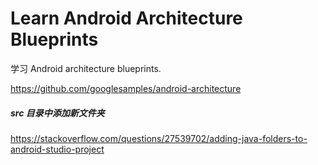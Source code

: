 # Learn Android Architecture Blueprints

学习 Android architecture blueprints.

https://github.com/googlesamples/android-architecture



##### src 目录中添加新文件夹

https://stackoverflow.com/questions/27539702/adding-java-folders-to-android-studio-project